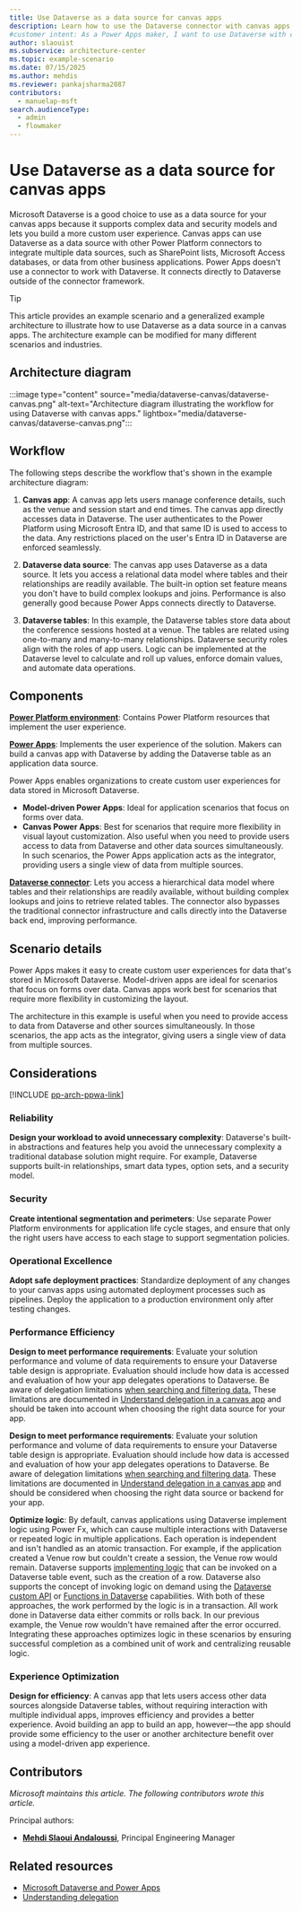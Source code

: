 ```yaml
---  
title: Use Dataverse as a data source for canvas apps
description: Learn how to use the Dataverse connector with canvas apps to create custom user experiences and integrate multiple data sources seamlessly.
#customer intent: As a Power Apps maker, I want to use Dataverse with canvas apps so that I can create custom user experiences and integrate multiple data sources seamlessly.  
author: slaouist  
ms.subservice: architecture-center  
ms.topic: example-scenario
ms.date: 07/15/2025
ms.author: mehdis  
ms.reviewer: pankajsharma2087  
contributors:  
  - manuelap-msft  
search.audienceType:  
  - admin  
  - flowmaker  
---  
```


# Use Dataverse as a data source for canvas apps

Microsoft Dataverse is a good choice to use as a data source for your canvas apps because it supports complex data and security models and lets you build a more custom user experience. Canvas apps can use Dataverse as a data source with other Power Platform connectors to integrate multiple data sources, such as SharePoint lists, Microsoft Access databases, or data from other business applications. Power Apps doesn't use a connector to work with Dataverse. It connects directly to Dataverse outside of the connector framework.  

> [!TIP]  
> This article provides an example scenario and a generalized example architecture to illustrate how to use Dataverse as a data source in a canvas apps. The architecture example can be modified for many different scenarios and industries.

## Architecture diagram  

:::image type="content" source="media/dataverse-canvas/dataverse-canvas.png" alt-text="Architecture diagram illustrating the workflow for using Dataverse with canvas apps." lightbox="media/dataverse-canvas/dataverse-canvas.png":::  

## Workflow

The following steps describe the workflow that's shown in the example architecture diagram:

1. **Canvas app**: A canvas app lets users manage conference details, such as the venue and session start and end times. The canvas app directly accesses data in Dataverse. The user authenticates to the Power Platform using Microsoft Entra ID, and that same ID is used to access to the data. Any restrictions placed on the user's Entra ID in Dataverse are enforced seamlessly.  

1. **Dataverse data source**: The canvas app uses Dataverse as a data source. It lets you access a relational data model where tables and their relationships are readily available. The built-in option set feature means you don't have to build complex lookups and joins. Performance is also generally good because Power Apps connects directly to Dataverse.  

1. **Dataverse tables**: In this example, the Dataverse tables store data about the conference sessions hosted at a venue. The tables are related using one-to-many and many-to-many relationships. Dataverse security roles align with the roles of app users. Logic can be implemented at the Dataverse level to calculate and roll up values, enforce domain values, and automate data operations.

## Components  

[**Power Platform environment**](/power-platform/admin/environments-overview): Contains Power Platform resources that implement the user experience.

[**Power Apps**](/power-apps/): Implements the user experience of the solution. Makers can build a canvas app with Dataverse by adding the Dataverse table as an application data source.

Power Apps enables organizations to create custom user experiences for data stored in Microsoft Dataverse. 

- **Model-driven Power Apps**: Ideal for application scenarios that focus on forms over data. 
- **Canvas Power Apps**: Best for scenarios that require more flexibility in visual layout customization. Also useful when you need to provide users access to data from Dataverse and other data sources simultaneously. In such scenarios, the Power Apps application acts as the integrator, providing users a single view of data from multiple sources.

[**Dataverse connector**](/connectors/commondataserviceforapps/): Lets you access a hierarchical data model where tables and their relationships are readily available, without building complex lookups and joins to retrieve related tables. The connector also bypasses the traditional connector infrastructure and calls directly into the Dataverse back end, improving performance.

## Scenario details

Power Apps makes it easy to create custom user experiences for data that's stored in Microsoft Dataverse. Model-driven apps are ideal for scenarios that focus on forms over data. Canvas apps work best for scenarios that require more flexibility in customizing the layout.

The architecture in this example is useful when you need to provide access to data from Dataverse and other sources simultaneously. In those scenarios, the app acts as the integrator, giving users a single view of data from multiple sources.

## Considerations

[!INCLUDE [pp-arch-ppwa-link](../../includes/pp-arch-ppwa-link.md)]

### Reliability

**Design your workload to avoid unnecessary complexity**: Dataverse's built-in abstractions and features help you avoid the unnecessary complexity a traditional database solution might require. For example, Dataverse supports built-in relationships, smart data types, option sets, and a security model.

### Security

**Create intentional segmentation and perimeters**: Use separate Power Platform environments for application life cycle stages, and ensure that only the right users have access to each stage to support segmentation policies.

### Operational Excellence

**Adopt safe deployment practices**: Standardize deployment of any changes to your canvas apps using automated deployment processes such as pipelines. Deploy the application to a production environment only after testing changes.  

### Performance Efficiency

**Design to meet performance requirements**: Evaluate your solution performance and volume of data requirements to ensure your Dataverse table design is appropriate. Evaluation should include how data is accessed and evaluation of how your app delegates operations to Dataverse. Be aware of delegation limitations [when searching and filtering data.](/power-apps/maker/canvas-apps/connections/connection-common-data-service#power-apps-delegable-functions-and-operations-for-dataverse.) These limitations are documented in  [Understand delegation in a canvas app](/powerapps/maker/canvas-apps/delegation-overview) and should be taken into account when choosing the right data source for your app.  

**Design to meet performance requirements**: Evaluate your solution performance and volume of data requirements to ensure your Dataverse table design is appropriate. Evaluation should include how data is accessed and evaluation of how your app delegates operations to Dataverse. Be aware of delegation limitations [when searching and filtering data](/power-apps/maker/canvas-apps/connections/connection-common-data-service#power-apps-delegable-functions-and-operations-for-dataverse.). These limitations are documented in [Understand delegation in a canvas app](/powerapps/maker/canvas-apps/delegation-overview) and should be considered when choosing the right data source or backend for your app.  

**Optimize logic**: By default, canvas applications using Dataverse implement logic using Power Fx, which can cause multiple interactions with Dataverse or repeated logic in multiple applications. Each operation is independent and isn't handled as an atomic transaction. For example, if the application created a Venue row but couldn't create a session, the Venue row would remain. Dataverse supports [implementing logic](/power-apps/developer/data-platform/write-plug-in?tabs=pluginbase) that can be invoked on a Dataverse table event, such as the creation of a row. Dataverse also supports the concept of invoking logic on demand using the [Dataverse custom API](/power-apps/developer/data-platform/custom-api) or [Functions in Dataverse](/power-apps/maker/data-platform/functions-overview) capabilities. With both of these approaches, the work performed by the logic is in a transaction. All work done in Dataverse data either commits or rolls back. In our previous example, the Venue row wouldn't have remained after the error occurred. Integrating these approaches optimizes logic in these scenarios by ensuring successful completion as a combined unit of work and centralizing reusable logic.  
 
### Experience Optimization

**Design for efficiency**: A canvas app that lets users access other data sources alongside Dataverse tables, without requiring interaction with multiple individual apps, improves efficiency and provides a better experience. Avoid building an app to build an app, however&mdash;the app should provide some efficiency to the user or another architecture benefit over using a model-driven app experience.

## Contributors  

_Microsoft maintains this article. The following contributors wrote this article._  

Principal authors:  

- **[Mehdi Slaoui Andaloussi](https://www.linkedin.com/in/mehdi-slaoui-andaloussi-7450772/)**, Principal Engineering Manager  

## Related resources  

- [Microsoft Dataverse and Power Apps](/connectors/commondataserviceforapps/)  
- [Understanding delegation](/power-apps/maker/canvas-apps/delegation-overview)